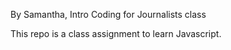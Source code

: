 By Samantha, Intro Coding for Journalists class

This repo is a class assignment to learn Javascript.